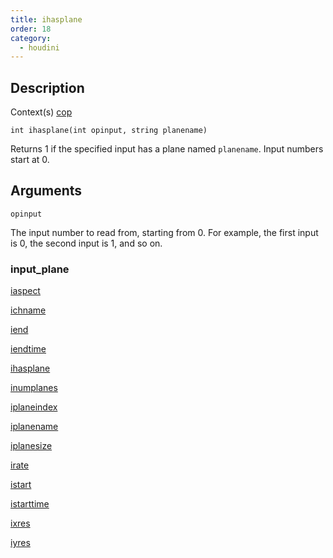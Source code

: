 ```yaml
---
title: ihasplane
order: 18
category:
  - houdini
---
```


## Description

Context(s) [cop](../contexts/cop.html)

`int ihasplane(int opinput, string planename)`

Returns 1 if the specified input has a plane named `planename`. Input numbers
start at 0.

## Arguments

`opinput`

The input number to read from, starting from 0. For example, the first input
is 0, the second input is 1, and so on.

### input_plane

[iaspect](iaspect.html)

[ichname](ichname.html)

[iend](iend.html)

[iendtime](iendtime.html)

[ihasplane](ihasplane.html)

[inumplanes](inumplanes.html)

[iplaneindex](iplaneindex.html)

[iplanename](iplanename.html)

[iplanesize](iplanesize.html)

[irate](irate.html)

[istart](istart.html)

[istarttime](istarttime.html)

[ixres](ixres.html)

[iyres](iyres.html)
